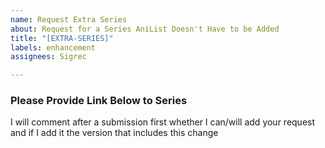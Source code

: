 ```yaml
---
name: Request Extra Series
about: Request for a Series AniList Doesn't Have to be Added
title: "[EXTRA-SERIES]"
labels: enhancement
assignees: Sigrec

---
```


### Please Provide Link Below to Series
I will comment after a submission first whether I can/will add your request and if I add it the version that includes this change
